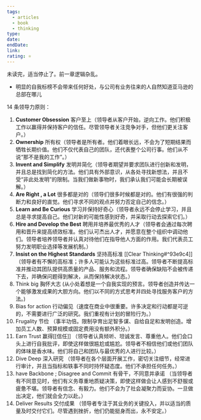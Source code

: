 ```yaml
---
tags:
  - articles
  - book
  - thinking
type: 
date: 
endDate: 
link: 
rating: ⭐
---
```

未读完，适当停止了。前一章逻辑杂乱。

- 明显的自我标榜不会带来任何好处，与公司有业务往来的人自然知道亚马逊的总部在哪儿



14 条领导力原则：
1. **Customer Obsession** 
   客户至上（领导者从客户开始，逆向工作。他们积极工作以赢得并保持客户的信任。尽管领导者关注竞争对手，但他们更关注客户。）
2. **Ownership** 
   所有权（领导者是所有者。他们着眼长远，不会为了短期结果而牺牲长期价值。他们不仅代表自己的团队，还代表整个公司行事。他们从不说“那不是我的工作”。）
3. **Invent and Simplify** 
   发明并简化（领导者期望并要求团队进行创新和发明，并且总是找到简化的方法。他们具有外部意识，从各处寻找新想法，并且不受“非此处发明”的限制。当我们做新事物时，我们承认我们可能会长期被误解。）
4. **Are Right , a Lot** 
   很多都是对的（领导们很多时候都是对的。他们有很强的判断力和良好的直觉。他们寻求不同的观点并努力否定自己的信念。）
5. **Learn and Be Curious** 
   学习并保持好奇心（领导者永远不会停止学习，并且总是寻求提高自己。他们对新的可能性感到好奇，并采取行动去探索它们。）
6. **Hire and Develop the Best** 
   聘用并培养最优秀的人才（领导者会通过每次聘用和晋升来提高绩效标准。他们认可杰出人才，并愿意在整个组织中调动他们。领导者培养领导者并认真对待他们在指导他人方面的作用。我们代表员工努力发明职业选择等发展机制。）
7. **Insist on the Highest Standards** 
   坚持高标准 [[Clear Thinking#^93e9c4]]（领导者有不懈的高标准；许多人可能认为这些标准过高。领导者不断提高标准并推动其团队提供高质量的产品、服务和流程。领导者确保缺陷不会被传递下去，并确保问题得到解决，从而保持解决状态。）
8. Think big 
   胸怀大志 (从小处着想是一个自我实现的预言。领导者创造并传达一个能够激发成果的大胆方向。他们以不同的方式思考并四处寻找服务客户的方法。) 
9. Bias for action 
   行动偏见（速度在商业中很重要。许多决定和行动都是可逆的，不需要进行广泛的研究。我们重视有计划的冒险行为。）
10. Frugality
     节俭 （事半功倍。限制孕育出足智多谋、自给自足和发明创造。增加员工人数、预算规模或固定费用没有额外积分。）
11. Earn Trust 
    赢得[[信任]] （领导者认真倾听、坦诚发言、尊重他人。他们会口头上进行自我批评，即使这样做很尴尬或尴尬。领导者不相信他们或他们团队的体味是香水味。他们将自己和团队与最优秀的人进行比较。）
12. Dive Deep 
    深入研究 （领导者在各个层面开展工作，密切关注细节，经常进行审计，并且当指标和轶事不同时持怀疑态度。他们不承担任何任务。）
13. have Backbone ; Disagree and Commit 
    有骨干，不同意并承诺 （当领导者有不同意见时，他们有义务尊重地质疑决策，即使这样做会让人感到不舒服或疲惫不堪。领导者有信念、有毅力。他们不会为了社会凝聚力而妥协。一旦做出决定，他们就会全力以赴。）
14. Deliver Results 
    交付成果 （领导者专注于其业务的关键投入，并以适当的质量及时交付它们。尽管遇到挫折，他们仍能挺身而出，永不安定。）
